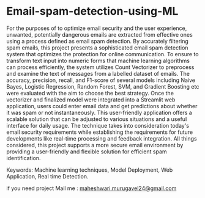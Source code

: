 # Email-spam-detection-using-ML
For the purposes of to optimize email security and the user experience, unwanted, potentially dangerous emails are extracted from effective ones using a process defined as email spam detection. By accurately filtering spam emails, this project presents a sophisticated email spam detection system that optimizes the protection for online communication. To ensure to transform text input into numeric forms that machine learning algorithms can process efficiently, the system utilizes Count Vectorizer to preprocess and examine the text of messages from a labelled dataset of emails. The accuracy, precision, recall, and F1-score of several models including Naive Bayes, Logistic Regression, Random Forest, SVM, and Gradient Boosting etc were evaluated with the aim to choose the best strategy. Once the vectorizer and finalized model were integrated into a Streamlit web application, users could enter email data and get predictions about whether it was spam or not instantaneously. This user-friendly application offers a scalable solution that can be adjusted to various situations and a useful interface for daily usage. The technique takes into consideration today's email security requirements while establishing the requirements for future developments like real-time processing and feedback integration. All things considered, this project supports a more secure email environment by providing a user-friendly and flexible solution for efficient spam identification.


Keywords: Machine learning techniques, Model Deployment, Web Application, Real time Detection. 



if you need project Mail me : maheshwari.murugavel24@gmail.com
